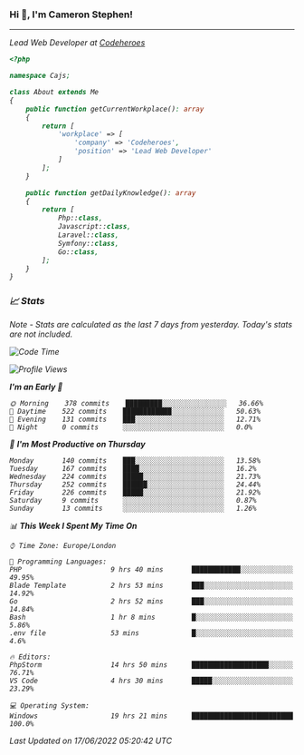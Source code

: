 ### Hi 👋, I'm Cameron Stephen!
<hr>
<p><em>Lead Web Developer at <a href="https://codeheroes.co.uk">Codeheroes</a></p>


```php
<?php

namespace Cajs;

class About extends Me
{
    public function getCurrentWorkplace(): array
    {
        return [
            'workplace' => [
                'company' => 'Codeheroes',
                'position' => 'Lead Web Developer'
            ]
        ];
    }

    public function getDailyKnowledge(): array
    {
        return [
            Php::class,
            Javascript::class,
            Laravel::class,
            Symfony::class,
            Go::class,
        ];
    }
}
```

### 📈 Stats
<p><em>Note - Stats are calculated as the last 7 days from yesterday. Today's stats are not included.</em></p>


<!--START_SECTION:waka-->
![Code Time](http://img.shields.io/badge/Code%20Time-2%2C947%20hrs%2017%20mins-blue)

![Profile Views](http://img.shields.io/badge/Profile%20Views-0-blue)

**I'm an Early 🐤** 

```text
🌞 Morning    378 commits    █████████░░░░░░░░░░░░░░░░   36.66% 
🌆 Daytime    522 commits    ████████████░░░░░░░░░░░░░   50.63% 
🌃 Evening    131 commits    ███░░░░░░░░░░░░░░░░░░░░░░   12.71% 
🌙 Night      0 commits      ░░░░░░░░░░░░░░░░░░░░░░░░░   0.0%

```
📅 **I'm Most Productive on Thursday** 

```text
Monday       140 commits    ███░░░░░░░░░░░░░░░░░░░░░░   13.58% 
Tuesday      167 commits    ████░░░░░░░░░░░░░░░░░░░░░   16.2% 
Wednesday    224 commits    █████░░░░░░░░░░░░░░░░░░░░   21.73% 
Thursday     252 commits    ██████░░░░░░░░░░░░░░░░░░░   24.44% 
Friday       226 commits    █████░░░░░░░░░░░░░░░░░░░░   21.92% 
Saturday     9 commits      ░░░░░░░░░░░░░░░░░░░░░░░░░   0.87% 
Sunday       13 commits     ░░░░░░░░░░░░░░░░░░░░░░░░░   1.26%

```


📊 **This Week I Spent My Time On** 

```text
⌚︎ Time Zone: Europe/London

💬 Programming Languages: 
PHP                      9 hrs 40 mins       ████████████░░░░░░░░░░░░░   49.95% 
Blade Template           2 hrs 53 mins       ███░░░░░░░░░░░░░░░░░░░░░░   14.92% 
Go                       2 hrs 52 mins       ███░░░░░░░░░░░░░░░░░░░░░░   14.84% 
Bash                     1 hr 8 mins         █░░░░░░░░░░░░░░░░░░░░░░░░   5.86% 
.env file                53 mins             █░░░░░░░░░░░░░░░░░░░░░░░░   4.6%

🔥 Editors: 
PhpStorm                 14 hrs 50 mins      ███████████████████░░░░░░   76.71% 
VS Code                  4 hrs 30 mins       █████░░░░░░░░░░░░░░░░░░░░   23.29%

💻 Operating System: 
Windows                  19 hrs 21 mins      █████████████████████████   100.0%

```


 Last Updated on 17/06/2022 05:20:42 UTC
<!--END_SECTION:waka-->
